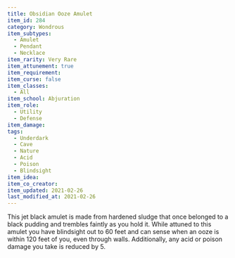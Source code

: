 ```yaml
---
title: Obsidian Ooze Amulet
item_id: 284
category: Wondrous
item_subtypes: 
  - Amulet
  - Pendant
  - Necklace
item_rarity: Very Rare
item_attunement: true
item_requirement: 
item_curse: false
item_classes: 
  - All
item_school: Abjuration
item_role: 
  - Utility
  - Defense
item_damage: 
tags:
  - Underdark
  - Cave
  - Nature
  - Acid
  - Poison
  - Blindsight
item_idea: 
item_co_creator: 
item_updated: 2021-02-26
last_modified_at: 2021-02-26
---
```


This jet black amulet is made from hardened sludge that once belonged to a black pudding and trembles faintly as you hold it. While attuned to this amulet you have blindsight out to 60 feet and can sense when an ooze is within 120 feet of you, even through walls. Additionally, any acid or poison damage you take is reduced by 5.
